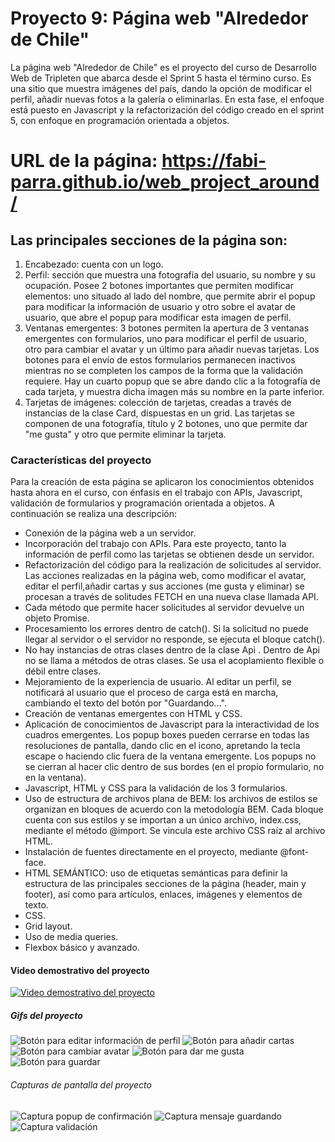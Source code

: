 # Proyecto 9: Página web "Alrededor de Chile"

La página web "Alrededor de Chile" es el proyecto del curso de Desarrollo Web de Tripleten que abarca desde el Sprint 5 hasta el término curso. Es una sitio que muestra imágenes del país, dando la opción de modificar el perfil, añadir nuevas fotos a la galería o eliminarlas.
En esta fase, el enfoque está puesto en Javascript y la refactorización del código creado en el sprint 5, con enfoque en programación orientada a objetos.

# URL de la página: https://fabi-parra.github.io/web_project_around/

## Las principales secciones de la página son:

1. Encabezado: cuenta con un logo.
2. Perfil: sección que muestra una fotografía del usuario, su nombre y su ocupación. Posee 2 botones importantes que permiten modificar elementos: uno situado al lado del nombre, que permite abrir el popup para modificar la información de usuario y otro sobre el avatar de usuario, que abre el popup para modificar esta imagen de perfil.
3. Ventanas emergentes: 3 botones permiten la apertura de 3 ventanas emergentes con formularios, uno para modificar el perfil de usuario, otro para cambiar el avatar y un último para añadir nuevas tarjetas. Los botones para el envío de estos formularios permanecen inactivos mientras no se completen los campos de la forma que la validación requiere. Hay un cuarto popup que se abre dando clic a la fotografía de cada tarjeta, y muestra dicha imagen más su nombre en la parte inferior.
4. Tarjetas de imágenes: colección de tarjetas, creadas a través de instancias de la clase Card, dispuestas en un grid. Las tarjetas se componen de una fotografía, título y 2 botones, uno que permite dar "me gusta" y otro que permite eliminar la tarjeta.

### Características del proyecto

Para la creación de esta página se aplicaron los conocimientos obtenidos hasta ahora en el curso, con énfasis en el trabajo con APIs, Javascript, validación de formularios y programación orientada a objetos. A continuación se realiza una descripción:

- Conexión de la página web a un servidor.
- Incorporación del trabajo con APIs. Para este proyecto, tanto la información de perfil como las tarjetas se obtienen desde un servidor.
- Refactorización del código para la realización de solicitudes al servidor. Las acciones realizadas en la página web, como modificar el avatar, editar el perfil,añadir cartas y sus acciones (me gusta y eliminar) se procesan a través de solitudes FETCH en una nueva clase llamada API.
- Cada método que permite hacer solicitudes al servidor devuelve un objeto Promise.
- Procesamiento los errores dentro de catch(). Si la solicitud no puede llegar al servidor o el servidor no responde, se ejecuta el bloque catch().
- No hay instancias de otras clases dentro de la clase Api . Dentro de Api no
  se llama a métodos de otras clases. Se usa el acoplamiento flexible o débil
  entre clases.
- Mejoramiento de la experiencia de usuario. Al editar un perfil, se notificará al usuario que el proceso de carga está en marcha, cambiando el texto del botón por "Guardando...".
- Creación de ventanas emergentes con HTML y CSS.
- Aplicación de conocimientos de Javascript para la interactividad de los cuadros emergentes. Los popup boxes pueden cerrarse en todas las resoluciones de pantalla, dando clic en el icono, apretando la tecla escape o haciendo clic fuera de la ventana emergente. Los popups no se cierran al hacer clic dentro de sus bordes (en el
  propio formulario, no en la ventana).
- Javascript, HTML y CSS para la validación de los 3 formularios.
- Uso de estructura de archivos plana de BEM: los archivos de estilos se organizan en bloques de acuerdo con la metodología BEM. Cada bloque cuenta con sus estilos y se importan a un único archivo, index.css, mediante el método @import. Se vincula este archivo CSS raíz al archivo HTML.
- Instalación de fuentes directamente en el proyecto, mediante @font-face.
- HTML SEMÁNTICO: uso de etiquetas semánticas para definir la estructura de las principales secciones de la página (header, main y footer), así como para artículos, enlaces, imágenes y elementos de texto.
- CSS.
- Grid layout.
- Uso de media queries.
- Flexbox básico y avanzado.

#### Video demostrativo del proyecto

[![Video demostrativo del proyecto](src/images/captura-proyecto.png)](https://youtu.be/ueAWIsuUogM)

##### Gifs del proyecto

![Botón para editar información de perfil](src/images/gif_edit-profile_button.gif)
![Botón para añadir cartas](src/images/gif_add-card_button.gif)
![Botón para cambiar avatar](src/images/gif_edit-avatar_button.gif)
![Botón para dar me gusta](src/images/gif_like-button.gif)
![Botón para guardar](src/images/gif_save-form_button.gif)

###### Capturas de pantalla del proyecto

![Captura popup de confirmación](src/images/captura-popup-confirmation.png)
![Captura mensaje guardando](src/images/captura-saving.png)
![Captura validación](src/images/captura-validation.png)

